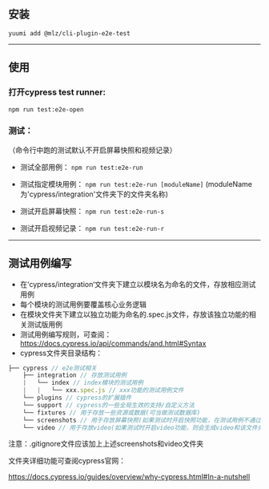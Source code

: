 ## 安装
`yuumi add @mlz/cli-plugin-e2e-test`

---
## 使用

### 打开cypress test runner:
`npm run test:e2e-open`
### 测试：
（命令行中跑的测试默认不开启屏幕快照和视频记录）
- 测试全部用例：
`npm run test:e2e-run`

- 测试指定模块用例：
`npm run test:e2e-run [moduleName]`  (moduleName 为'cypress/integration'文件夹下的文件夹名称)
- 测试开启屏幕快照：
`npm run test:e2e-run-s`
- 测试开启视频记录：
`npm run test:e2e-run-r`

---
## 测试用例编写
- 在‘cypress/integration‘文件夹下建立以模块名为命名的文件，存放相应测试用例
- 每个模块的测试用例要覆盖核心业务逻辑
- 在模块文件夹下建立以独立功能为命名的.spec.js文件，存放该独立功能的相关测试版用例
- 测试用例编写规则，可查阅：https://docs.cypress.io/api/commands/and.html#Syntax
- cypress文件夹目录结构：
```js
├── cypress // e2e测试相关
    ├── integration // 存放测试用例
    |   └── index // index模块的测试用例
    |   |   └── xxx.spec.js // xxx功能的测试用例文件
    └── plugins // cypress的扩展插件
    └── support // cypress的一些全局生效的支持/自定义方法
    └── fixtures // 用于存放一些资源或数据(可当做测试数据库)
    └── screenshots // 用于存放屏幕快照(如果测试时开启快照功能，在测试用例不通过时会自动进行屏幕快照，并存生成该文件进行存放)
    └── video // 用于存放video(如果测试时开启video功能，则会生成video和该文件夹进行存放)   
```

注意：.gitignore文件应该加上上述screenshots和video文件夹

文件夹详细功能可查阅cypress官网：

https://docs.cypress.io/guides/overview/why-cypress.html#In-a-nutshell